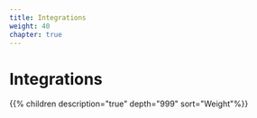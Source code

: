 ```yaml
---
title: Integrations
weight: 40
chapter: true
---
```


# Integrations

{{% children description="true" depth="999" sort="Weight"%}}